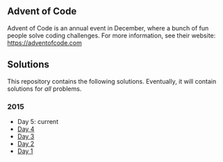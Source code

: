 ## Advent of Code

Advent of Code is an annual event in December, where a bunch of fun people solve coding challenges.
For more information, see their website: https://adventofcode.com

## Solutions

This repository contains the following solutions.
Eventually, it will contain solutions for _all_ problems.

### 2015

* Day 5: current
* [Day 4](<https://github.com/dbarenholz/advent-of-code/blob/main/src/2015/04.hs>)
* [Day 3](<https://github.com/dbarenholz/advent-of-code/blob/main/src/2015/03.hs>)
* [Day 2](<https://github.com/dbarenholz/advent-of-code/blob/main/src/2015/02.hs>)
* [Day 1](<https://github.com/dbarenholz/advent-of-code/blob/main/src/2015/01.hs>)
